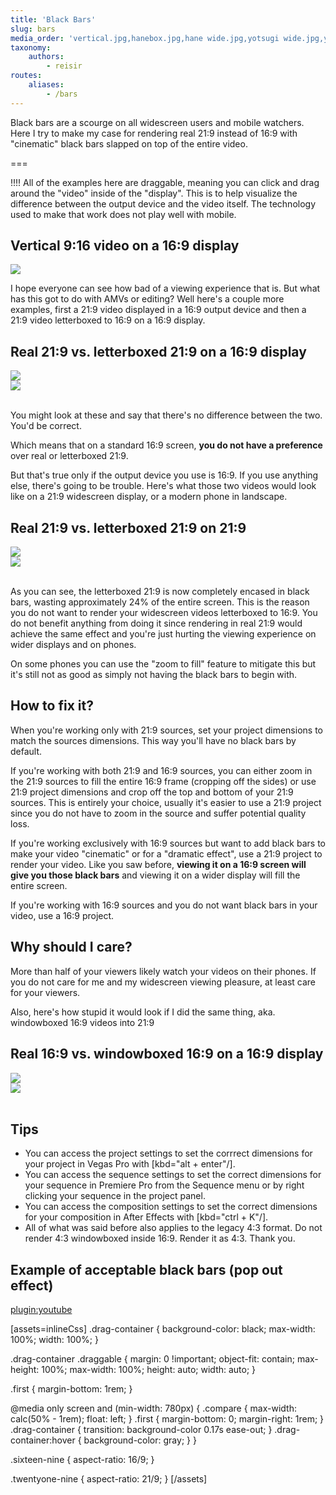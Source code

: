 ```yaml
---
title: 'Black Bars'
slug: bars
media_order: 'vertical.jpg,hanebox.jpg,hane wide.jpg,yotsugi wide.jpg,yotsugi.jpg'
taxonomy:
    authors:
        - reisir
routes:
    aliases:
        - /bars
---
```


Black bars are a scourge on all widescreen users and mobile watchers. Here I try to make my case for rendering real 21:9 instead of 16:9 with "cinematic" black bars slapped on top of the entire video. 

===

!!!! All of the examples here are draggable, meaning you can click and drag around the "video" inside of the "display". This is to help visualize the difference between the output device and the video itself. The technology used to make that work does not play well with mobile.

## Vertical 9:16 video on a 16:9 display

<div class="drag-container sixteen-nine" markdown="1">
<img src="./bars/vertical.jpg" class="draggable"/>
</div>

I hope everyone can see how bad of a viewing experience that is. But what has this got to do with AMVs or editing? Well here's a couple more examples, first a 21:9 video displayed in a 16:9 output device and then a 21:9 video letterboxed to 16:9 on a 16:9 display. 

## Real 21:9 vs. letterboxed 21:9 on a 16:9 display

<div class="drag-container sixteen-nine compare first" markdown="1">
<img src="./bars/hane wide.jpg" class="draggable"/>
</div>

<div class="drag-container sixteen-nine compare" markdown="1">
<img src="./bars/hanebox.jpg" class="draggable"/>
</div>

<br style="clear: both" />

You might look at these and say that there's no difference between the two. You'd be correct. 

Which means that on a standard 16:9 screen, **you do not have a preference** over real or letterboxed 21:9. 

But that's true only if the output device you use is 16:9. If you use anything else, there's going to be trouble. Here's what those two videos would look like on a 21:9 widescreen display, or a modern phone in landscape.

## Real 21:9 vs. letterboxed 21:9 on 21:9

<div class="drag-container twentyone-nine compare first" markdown="1">
<img src="./bars/hane wide.jpg" class="draggable"/>
</div>

<div class="drag-container twentyone-nine compare" markdown="1">
<img src="./bars/hanebox.jpg" class="draggable"/>
</div>

<br style="clear: both" />

As you can see, the letterboxed 21:9 is now completely encased in black bars, wasting approximately 24% of the entire screen. This is the reason you do not want to render your widescreen videos letterboxed to 16:9. You do not benefit anything from doing it since rendering in real 21:9 would achieve the same effect and you're just hurting the viewing experience on wider displays and on phones.

On some phones you can use the "zoom to fill" feature to mitigate this but it's still not as good as simply not having the black bars to begin with. 

## How to fix it?

When you're working only with 21:9 sources, set your project dimensions to match the sources dimensions. This way you'll have no black bars by default.

If you're working with both 21:9 and 16:9 sources, you can either zoom in the 21:9 sources to fill the entire 16:9 frame (cropping off the sides) or use 21:9 project dimensions and crop off the top and bottom of your 21:9 sources. This is entirely your choice, usually it's easier to use a 21:9 project since you do not have to zoom in the source and suffer potential quality loss.

If you're working exclusively with 16:9 sources but want to add black bars to make your video "cinematic" or for a "dramatic effect", use a 21:9 project to render your video. Like you saw before, **viewing it on a 16:9 screen will give you those black bars** and viewing it on a wider display will fill the entire screen.

If you're working with 16:9 sources and you do not want black bars in your video, use a 16:9 project.

## Why should I care?

More than half of your viewers likely watch your videos on their phones. If you do not care for me and my widescreen viewing pleasure, at least care for your viewers. 

Also, here's how stupid it would look if I did the same thing, aka. windowboxed 16:9 videos into 21:9

## Real 16:9 vs. windowboxed 16:9 on a 16:9 display
<div class="drag-container sixteen-nine compare first" markdown="1">
<img src="./bars/yotsugi.jpg" class="draggable"/>
</div>

<div class="drag-container sixteen-nine compare" markdown="1">
<img src="./bars/yotsugi wide.jpg" class="draggable"/>
</div>

<br style="clear: both" />

## Tips

* You can access the project settings to set the corrrect dimensions for your project in Vegas Pro with [kbd="alt + enter"/].
* You can access the sequence settings to set the correct dimensions for your sequence in Premiere Pro from the Sequence menu or by right clicking your sequence in the project panel.
* You can access the composition settings to set the correct dimensions for your composition in After Effects with [kbd="ctrl + K"/].
* All of what was said before also applies to the legacy 4:3 format. Do not render 4:3 windowboxed inside 16:9. Render it as 4:3. Thank you. 

## Example of acceptable black bars (pop out effect)

[plugin:youtube](https://www.youtube.com/embed/OVuCm6qDFDo)

<script src="https://code.jquery.com/ui/1.13.0/jquery-ui.min.js" defer></script>

<script defer>
  $( function() {
    $( ".draggable" ).draggable({ containment: "parent" });
    $(".draggable").each(function () {
      const w = $(this).width();
      const pw = $(this).parent().width();
      const h = $(this).height();
      const ph = $(this).parent().height();
      $(this).css({ left: pw / 2 - w / 2 + "px", top: ph / 2 - h / 2 + "px" });
    });
  });
</script>

[assets=inlineCss]
.drag-container {
    background-color: black;
    max-width: 100%;
    width: 100%;
}

.drag-container .draggable {
	margin: 0 !important;
    object-fit: contain;
    max-height: 100%;
    max-width: 100%;
    height: auto;
    width: auto;
}

.first {
	margin-bottom: 1rem;
}

@media only screen and (min-width: 780px)  {
    .compare {
        max-width: calc(50% - 1rem);
        float: left;
    }
    .first {
        margin-bottom: 0;
        margin-right: 1rem;
    }
    .drag-container {
        transition: background-color 0.17s ease-out; 
    }
    .drag-container:hover {
        background-color: gray;
    }
}

.sixteen-nine {
	aspect-ratio: 16/9;
}

.twentyone-nine {
	aspect-ratio: 21/9;
}
[/assets]